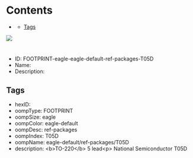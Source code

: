 



Contents
========

* [](#)
	* [Tags](#tags)
  
![][im]
# 

- ID: FOOTPRINT-eagle-eagle-default-ref-packages-T05D
- Name: 
- Description: 

## Tags

- hexID: 
- oompType: FOOTPRINT
- oompSize: eagle
- oompColor: eagle-default
- oompDesc: ref-packages
- oompIndex: T05D
- oompName: eagle-default/ref-packages/T05D
- description: &lt;b&gt;TO-220&lt;/b&gt; 5 lead&lt;p&gt;&#xD;
National Semiconductor T05D



[im]: image.png
